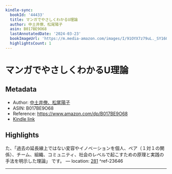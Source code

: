 ```yaml
---
kindle-sync:
  bookId: '44433'
  title: マンガでやさしくわかるU理論
  author: 中土井僚、松尾陽子
  asin: B017BE9O68
  lastAnnotatedDate: '2024-03-23'
  bookImageUrl: 'https://m.media-amazon.com/images/I/91OYX7z79uL._SY160.jpg'
  highlightsCount: 1
---
```

# マンガでやさしくわかるU理論
## Metadata
* Author: [中土井僚、松尾陽子](https://www.amazon.comundefined)
* ASIN: B017BE9O68
* Reference: https://www.amazon.com/dp/B017BE9O68
* [Kindle link](kindle://book?action=open&asin=B017BE9O68)

## Highlights
た、「過去の延長線上ではない変容やイノベーションを個人、ペア（１対１の関係）、チーム、組織、コミュニティ、社会のレベルで起こすための原理と実践の手法を明示した理論」 です。 — location: [281](kindle://book?action=open&asin=B017BE9O68&location=281) ^ref-23646

---
